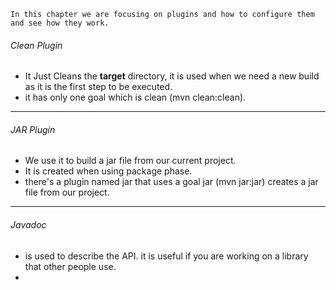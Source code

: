 	In this chapter we are focusing on plugins and how to configure them and see how they work.

###### Clean Plugin
- It Just Cleans the **target** directory, it is used when we need a new build as it is the first step to be executed.
- it has only one goal which is clean (mvn clean:clean).
---
###### JAR Plugin
- We use it to build a jar file from our current project.
- It is created when using package phase.
- there's a plugin named jar that uses a goal jar (mvn jar:jar) creates a jar file from our project.
---
###### Javadoc
- is used to describe the API. it is useful if you are working on a library that other people use.
- 